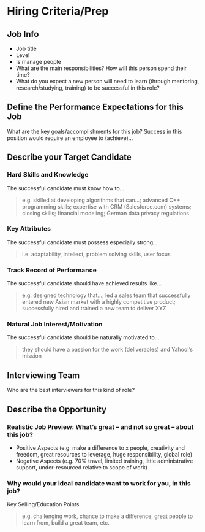 # Hiring Criteria/Prep

## Job Info
   * Job title
   * Level
   * Is manage people
   * What are the main responsibilities?  How will this person spend their time?
   * What do you expect a new person will need to learn (through mentoring, research/studying, training) to be successful in this role? 

## Define the Performance Expectations for this Job
What are the key goals/accomplishments for this job? Success in this position would require an employee to (achieve)…

## Describe your Target Candidate

### Hard Skills and Knowledge
The successful candidate must know how to…

> e.g. skilled at developing algorithms that can…; advanced C++ programming skills; expertise with CRM (Salesforce.com) systems; closing skills; financial modeling; German data privacy regulations

### Key Attributes
The successful candidate must possess especially strong… 

> i.e. adaptability, intellect, problem solving skills, user focus

### Track Record of Performance
The successful candidate should have achieved results like…

> e.g. designed technology that...; led a sales team that successfully entered new Asian
market with a highly competitive product; successfully hired and trained a new team to deliver XYZ

### Natural Job Interest/Motivation
The successful candidate should be naturally motivated to…

> they should have a passion for the work (deliverables) and Yahoo!’s mission

## Interviewing Team
Who are the best interviewers for this kind of role?

## Describe the Opportunity

### Realistic Job Preview: What’s great – and not so great – about this job? 
   * Positive Aspects (e.g. make a difference to x people, creativity and freedom, great resources to leverage, huge responsibility, global role)
   * Negative Aspects (e.g. 70% travel, limited training, little administrative support, under-resourced relative to scope of work) 

### Why would your ideal candidate want to work for you, in this job? 
Key Selling/Education Points

> e.g. challenging work, chance to make a difference, great people to learn from, build a great team, etc.
